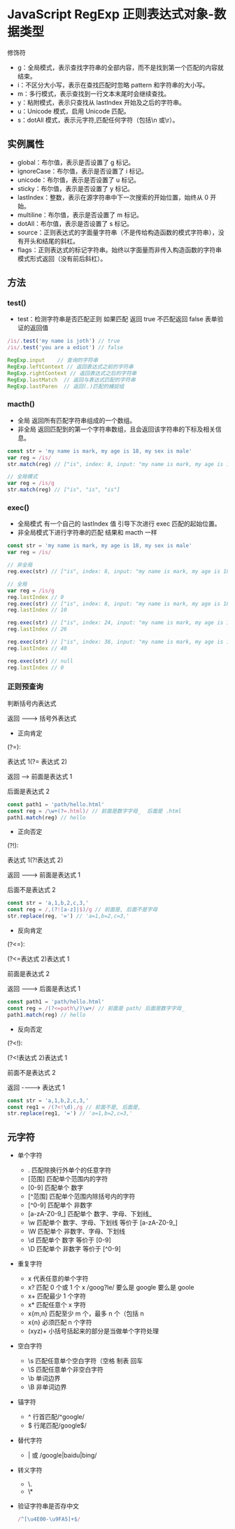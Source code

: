 # JavaScript RegExp 正则表达式对象-数据类型

修饰符

- g：全局模式，表示查找字符串的全部内容，而不是找到第一个匹配的内容就结束。
- i：不区分大小写，表示在查找匹配时忽略 pattern 和字符串的大小写。
- m：多行模式，表示查找到一行文本末尾时会继续查找。
- y：粘附模式，表示只查找从 lastIndex 开始及之后的字符串。
- u：Unicode 模式，启用 Unicode 匹配。
- s：dotAll 模式，表示元字符,匹配任何字符（包括\n 或\r）。

## 实例属性

- global：布尔值，表示是否设置了 g 标记。
- ignoreCase：布尔值，表示是否设置了 i 标记。
- unicode：布尔值，表示是否设置了 u 标记。
- sticky：布尔值，表示是否设置了 y 标记。
- lastIndex：整数，表示在源字符串中下一次搜索的开始位置，始终从 0 开始。
- multiline：布尔值，表示是否设置了 m 标记。
- dotAll：布尔值，表示是否设置了 s 标记。
- source：正则表达式的字面量字符串（不是传给构造函数的模式字符串），没有开头和结尾的斜杠。
- flags：正则表达式的标记字符串。始终以字面量而非传入构造函数的字符串模式形式返回（没有前后斜杠）。

## 方法

### test()

- test：检测字符串是否匹配正则 如果匹配 返回 true 不匹配返回 false 表单验证的返回值

```js
/is/.test('my name is joth') // true
/is/.test('you are a ediot') // false

RegExp.input    // 查询的字符串
RegExp.leftContext // 返回表达式之前的字符串
RegExp.rightContext // 返回表达式之后的字符串
RegExp.lastMatch  // 返回与表达式匹配的字符串
RegExp.lastParen  // 返回(.)匹配的捕捉组
```

### macth()

- 全局 返回所有匹配字符串组成的一个数组。
- 非全局 返回匹配到的第一个字符串数组，且会返回该字符串的下标及相关信息。

```js
const str = 'my name is mark, my age is 18, my sex is male'
var reg = /is/
str.match(reg) // ["is", index: 8, input: "my name is mark, my age is 18, my sex is male", groups: undefined]

// 全局模式
var reg = /is/g
str.match(reg) // ["is", "is", "is"]
```

### exec()

- 全局模式 有一个自己的 lastIndex 值 引导下次进行 exec 匹配的起始位置。
- 非全局模式下进行字符串的匹配 结果和 macth 一样

```js
const str = 'my name is mark, my age is 18, my sex is male'
var reg = /is/

// 非全局
reg.exec(str) // ["is", index: 8, input: "my name is mark, my age is 18, my sex is male", groups: undefined]

// 全局
var reg = /is/g
reg.lastIndex // 0
reg.exec(str) // ["is", index: 8, input: "my name is mark, my age is 18, my sex is male", groups: undefined]
reg.lastIndex // 10

reg.exec(str) // ["is", index: 24, input: "my name is mark, my age is 18, my sex is male", groups: undefined]
reg.lastIndex // 26

reg.exec(str) // ["is", index: 38, input: "my name is mark, my age is 18, my sex is male", groups: undefined]
reg.lastIndex // 40

reg.exec(str) // null
reg.lastIndex // 0
```

### 正则预查询

判断括号内表达式

返回 ---> 括号外表达式

- 正向肯定

(?=):

表达式 1(?= 表达式 2)

返回 --> 前面是表达式 1

后面是表达式 2

```js
const path1 = 'path/hello.html'
const reg = /\w+(?=.html)/ // 前面是数字字母_  后面是 .html
path1.match(reg) // hello
```

- 正向否定

(?!):

表达式 1(?!表达式 2)

返回 ---> 前面是表达式 1

后面不是表达式 2

```js
const str = 'a,1,b,2,c,3,'
const reg = /,(?![a-z]|$)/g // 前面是, 后面不是字母
str.replace(reg, '=') // 'a=1,b=2,c=3,'
```

- 反向肯定

(?<=):

(?<=表达式 2)表达式 1

前面是表达式 2

返回 ---> 后面是表达式 1

```js
const path1 = 'path/hello.html'
const reg = /(?<=path\/)\w+/ // 前面是 path/ 后面是数字字母_
path1.match(reg) // hello
```

- 反向否定

(?<!):

(?<!表达式 2)表达式 1

前面不是表达式 2

返回 ----> 表达式 1

```js
const str = 'a,1,b,2,c,3,'
const reg1 = /(?<!\d),/g // 前面不是, 后面是,
str.replace(reg1, '=') // 'a=1,b=2,c=3,'
```

## 元字符

- 单个字符

  - . 匹配除换行外单个的任意字符
  - [范围] 匹配单个范围内的字符
  - [0-9] 匹配单个 数字
  - \[^范围] 匹配单个范围内除括号内的字符
  - \[^0-9] 匹配单个 非数字
  - [a-zA-Z0-9_] 匹配单个 数字、字母、下划线\_
  - \w 匹配单个 数字、字母、下划线 等价于 [a-zA-Z0-9_]
  - \W 匹配单个 非数字、字母、下划线
  - \d 匹配单个 数字 等价于 [0-9]
  - \D 匹配单个 非数字 等价于 \[^0-9]

- 重复字符

  - x 代表任意的单个字符
  - x? 匹配 0 个或 1 个 x /goog?le/ 要么是 google 要么是 goole
  - x+ 匹配最少 1 个字符
  - x\* 匹配任意个 x 字符
  - x{m,n} 匹配至少 m 个，最多 n 个（包括 n
  - x{n} 必须匹配 n 个字符
  - (xyz)+ 小括号括起来的部分是当做单个字符处理

- 空白字符

  - \s 匹配任意单个空白字符（空格 制表 回车
  - \S 匹配任意单个非空白字符
  - \b 单词边界
  - \B 非单词边界

- 锚字符

  - ^ 行首匹配/^google/
  - $ 行尾匹配/google$/

- 替代字符

  - | 或 /google|baidu|bing/

- 转义字符

  - \\.
  - \\\*

- 验证字符串是否存中文

  ```js
  /^[\u4E00-\u9FA5]+$/
  ```
